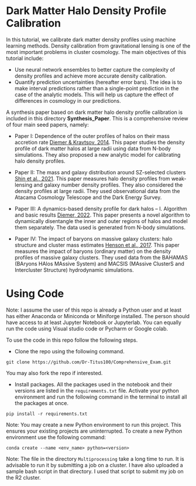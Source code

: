 # Dark Matter Halo Density Profile Calibration

In this tutorial, we calibrate dark matter density profiles using machine learning methods. Density calibration from gravitational lensing is one of the most important problems in cluster cosmology. The main objectives of this tutorial include: 
* Use neural network ensembles to better capture the complexity of density profiles and achieve more accurate density calibration. 
* Quantify prediction uncertainties (hereafter error bars). The idea is to make interval predictions rather than a single-point prediction in the case of the analytic models. This will help us capture the effect of differences in cosmology in our predictions.

A synthesis paper based on dark matter halo density profile calibration is included in this directory **Synthesis_Paper**. This is a comprehensive review of four main seed papers, namely:


 * Paper I: Dependence of the outer profiles of halos on their mass accretion rate [Diemer & Kravtsov, 2014](https://iopscience.iop.org/article/10.1088/0004-637X/789/1/1).
This paper studies the density profile of dark matter halos at large radii using data from N-body simulations. They also proposed a new analytic model for calibrating halo density profiles.

 * Paper II: The mass and galaxy distribution around SZ-selected clusters [Shin et al., 2021](https://academic.oup.com/mnras/article-abstract/507/4/5758/6366263?redirectedFrom=fulltext&login=true).
This paper measures halo density profiles from weak-lensing and galaxy number density profiles. They also considered the density profiles at large radii. They used observational data from the Atacama Cosmology Telescope and the Dark Energy Survey.

 * Paper III: A dynamics-based density profile for dark halos – I. Algorithm and basic results [Diemer, 2022](https://academic.oup.com/mnras/article-abstract/513/1/573/6561624?redirectedFrom=fulltext&login=true).
This paper presents a novel algorithm to dynamically disentangle the inner and outer regions of halos and model them separately. The data used is generated from N-body simulations.

 * Paper IV: The impact of baryons on massive galaxy clusters: halo structure and cluster mass estimates [Henson et al., 2017](https://academic.oup.com/mnras/article/465/3/3361/2454758?login=true).
This paper measures the impact of baryons (ordinary matter) on the density profiles of massive galaxy clusters. They used data from the BAHAMAS (BAryons HAlos MAssive System) and MACSIS (MAssive ClusterS and Intercluster Structure) hydrodynamic simulations.



# Using Code
Note: I assume the user of this repo is already a Python user and at least has either Anaconda or Miniconda or Miniforge installed. The person should have access to at least Jupyter Notebook or Jupyterlab. You can equally run the code using Visual studio code or Pycharm or Google colab.

To use the code in this repo follow the following steps.
* Clone the repo using the following command.

`git clone https://github.com/Dr-Titus100/Comprehensive_Exam.git`

You may also fork the repo if interested.

* Install packages. All the packages used in the notebook and their versions are listed in the `requirements.txt` file. Activate your python environment and run the following command in the terminal to install all the packages at once.

`pip install -r requirements.txt`

Note: You may create a new Python environment to run this project. This ensures your existing projects are uninterrupted. To create a new Python environment use the following command:

`conda create --name <env_name> python=<version>`


Note: The file in the directory `Multiprocessing` take a long time to run. It is advisable to run it by submitting a job on a cluster. I have also uploaded a sample bash script in that directory. I used that script to submit my job on the R2 cluster.







